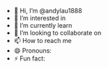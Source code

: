 - 👋 Hi, I’m @andylau1888
- 👀 I’m interested in 
- 🌱 I’m currently learn
- 💞️ I’m looking to collaborate on
- 📫 How to reach me 
- 😄 Pronouns: 
- ⚡ Fun fact: 

<!---
andylau1888/andylau1888 is a ✨ special ✨ repository because its `README.md` (this file) appears on your GitHub profile.
You can click the Preview link to take a look at your changes.
--->
